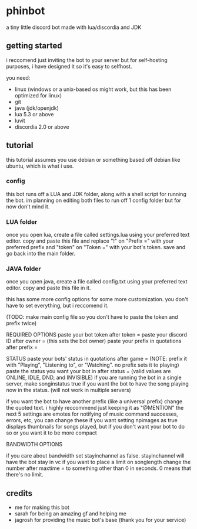 # phinbot
a tiny little discord bot made with lua/discordia and JDK

## getting started

i reccomend just inviting the bot to your server but for self-hosting purposes, i have designed it so it's easy to selfhost. 

you need:
- linux (windows or a unix-based os might work, but this has been optimized for linux)
- git
- java (jdk/openjdk)
- lua 5.3 or above
- luvit
- discordia 2.0 or above

## tutorial 
this tutorial assumes you use debian or something based off debian like ubuntu, which is what i use. 

### config
this bot runs off a LUA and JDK folder, along with a shell script for running the bot. im planning on editing both files to run off 1 config folder but for now don't mind it. 

### LUA folder
once you open lua, create a file called settings.lua using your preferred text editor. copy and paste this file and replace "!" on "Prefix =" with your preferred prefix and "token" on "Token =" with your bot's token. save and go back into the main folder.

### JAVA folder
once you open java, create a file called config.txt using your preferred text editor. copy and paste this file in it.

this has some more config options for some more customization. you don't have to set everything, but i reccomend it. 

(TODO: make main config file so you don't have to paste the token and prefix twice)

REQUIRED OPTIONS
paste your bot token after token = 
paste your discord ID after owner = (this sets the bot owner)
paste your prefix in quotations after prefix = 

STATUS
paste your bots' status in quotations after game =
(NOTE: prefix it with "Playing", "Listening to", or "Watching". no prefix sets it to playing)
paste the status you want your bot in after status = 
(valid values are ONLINE, IDLE, DND, and INVISIBLE)
if you are running the bot in a single server, make songinstatus true if you want the bot to have the song playing now in the status. (will not work in multiple servers)


if you want the bot to have another prefix (like a universal prefix) change the quoted text. i highly reccommend just keeping it as "@MENTION"
the next 5 settings are emotes for notifying of music command successes, errors, etc, you can change these if you want 
setting npimages as true displays thumbnails for songs played, but if you don't want your bot to do so or you want it to be more compact

BANDWIDTH OPTIONS

if you care about bandwidth set stayinchannel as false. stayinchannel will have the bot stay in vc
if you want to place a limit on songlength change the number after maxtime = to something other than 0 in seconds. 0 means that there's no limit.



## credits
- me for making this bot
- sarah for being an amazing gf and helping me 
- jagrosh for providing the music bot's base (thank you for your service)
